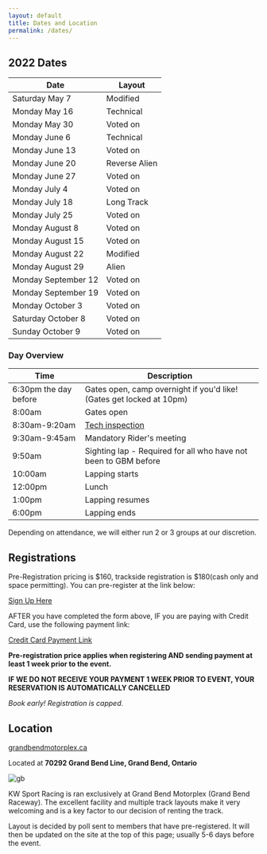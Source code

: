```yaml
---
layout: default
title: Dates and Location
permalink: /dates/
---
```


## 2022 Dates

| Date                | Layout               |
|---------------------|----------------------|
| Saturday May 7      |Modified              |
| Monday May 16       |Technical             |
| Monday May 30       |Voted on              |
| Monday June 6       |Technical             |
| Monday June 13      |Voted on              |
| Monday June 20      |Reverse Alien         |
| Monday June 27      |Voted on              |
| Monday July 4       |Voted on              |
| Monday July 18      |Long Track            |
| Monday July 25      |Voted on              |
| Monday August 8     |Voted on              |
| Monday August 15    |Voted on              |
| Monday August 22    |Modified              |
| Monday August 29    |Alien                 |
| Monday September 12 |Voted on              |
| Monday September 19 |Voted on              |
| Monday October 3    |Voted on              |
| Saturday October 8  |Voted on              |
| Sunday October 9    |Voted on              |




### Day Overview

| Time                  | Description                                                                  |
|-----------------------|------------------------------------------------------------------------------|
| 6:30pm the day before | Gates open, camp overnight if you'd like! (Gates get locked at 10pm)         |
| 8:00am                | Gates open                                                                   |
| 8:30am-9:20am         | [Tech inspection](/rules/)                                                   |
| 9:30am-9:45am         | Mandatory Rider's meeting                                                    |
| 9:50am                | Sighting lap - Required for all who have not been to GBM before              |
| 10:00am               | Lapping starts                                                               |
| 12:00pm               | Lunch                                                                        |
| 1:00pm                | Lapping resumes                                                              |
| 6:00pm                | Lapping ends                                                                 |

Depending on attendance, we will either run 2 or 3 groups at our discretion.

## Registrations
Pre-Registration pricing is $160, trackside registration is $180(cash only and space permitting).
You can pre-register at the link below:

[Sign Up Here](https://docs.google.com/forms/d/e/1FAIpQLSf82q-DZeIdHmxquDC1o1nX7AzehSfPzhEV7LmHcGPR8LsuIQ/viewform?usp=sf_link)

AFTER you have completed the form above, IF you are paying with Credit Card, use the following payment link:

[Credit Card Payment Link](https://buy.stripe.com/4gw3cd0Lyc6w7rq6os)

**Pre-registration price applies when registering AND sending payment at least 1 week prior to the event.**

**IF WE DO NOT RECEIVE YOUR PAYMENT 1 WEEK PRIOR TO EVENT, YOUR RESERVATION IS AUTOMATICALLY CANCELLED**

*Book early! Registration is capped.*


## Location

[grandbendmotorplex.ca](http://www.grandbendmotorplex.ca/grand-bend-raceway/)

Located at **70292 Grand Bend Line, Grand Bend, Ontario**

![gb](/img/raceway.jpg)

KW Sport Racing is ran exclusively at Grand Bend Motorplex (Grand Bend Raceway). The excellent facility and multiple track layouts make it very welcoming and is a key factor to our decision of renting the track.

Layout is decided by poll sent to members that have pre-registered. It will then be updated on the site at the top of this page; usually 5-6 days before the event.
